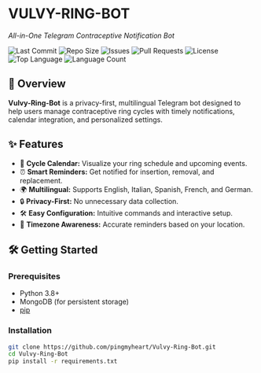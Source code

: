 # VULVY-RING-BOT

*All-in-One Telegram Contraceptive Notification Bot*

![Last Commit](https://img.shields.io/github/last-commit/pingmyheart/Vulvy-Ring-Bot)
![Repo Size](https://img.shields.io/github/repo-size/pingmyheart/Vulvy-Ring-Bot)
![Issues](https://img.shields.io/github/issues/pingmyheart/Vulvy-Ring-Bot)
![Pull Requests](https://img.shields.io/github/issues-pr/pingmyheart/Vulvy-Ring-Bot)
![License](https://img.shields.io/github/license/pingmyheart/Vulvy-Ring-Bot)
![Top Language](https://img.shields.io/github/languages/top/pingmyheart/Vulvy-Ring-Bot)
![Language Count](https://img.shields.io/github/languages/count/pingmyheart/Vulvy-Ring-Bot)

## 🚀 Overview

**Vulvy-Ring-Bot** is a privacy-first, multilingual Telegram bot designed to help users manage contraceptive ring cycles
with timely notifications, calendar integration, and personalized settings.

## ✨ Features

- 📅 **Cycle Calendar:** Visualize your ring schedule and upcoming events.
- ⏰ **Smart Reminders:** Get notified for insertion, removal, and replacement.
- 🌍 **Multilingual:** Supports English, Italian, Spanish, French, and German.
- 🔒 **Privacy-First:** No unnecessary data collection.
- 🛠️ **Easy Configuration:** Intuitive commands and interactive setup.
- 📍 **Timezone Awareness:** Accurate reminders based on your location.

## 🛠️ Getting Started

### Prerequisites

- Python 3.8+
- MongoDB (for persistent storage)
- [pip](https://pip.pypa.io/en/stable/)

### Installation

```bash
git clone https://github.com/pingmyheart/Vulvy-Ring-Bot.git
cd Vulvy-Ring-Bot
pip install -r requirements.txt
```